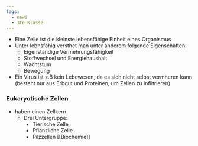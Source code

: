 ```yaml
---
tags:
  - nawi
  - 3te_Klasse
---
```

- Eine Zelle ist die kleinste lebensfähige Einheit eines Organismus
- Unter lebnsfähig versthet man unter anderem folgende Eigenschaften:
	- Eigenständige Vermehrungsfähigkeit
	- Stoffwechsel und Energiehaushalt
	- Wachtstum
	- Bewegung
- Ein Virus ist z.B kein Lebewesen, da es sich nicht selbst vermheren kann (besteht nur aus Erbgut und Proteinen, um Zellen zu infiltrieren)

### Eukaryotische Zellen
- haben einen Zellkern
	- Drei Untergruppe:
		- Tierische Zelle
		- Pflanzliche Zelle
		- Pilzzellen
[[Biochemie]]
